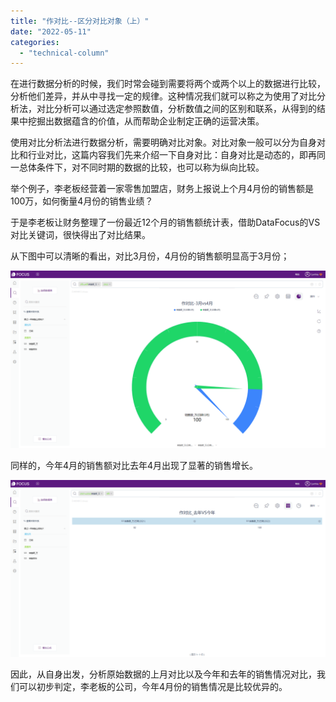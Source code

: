 ```yaml
---
title: "作对比--区分对比对象（上）"
date: "2022-05-11"
categories: 
  - "technical-column"
---
```


在进行数据分析的时候，我们时常会碰到需要将两个或两个以上的数据进行比较，分析他们差异，并从中寻找一定的规律。这种情况我们就可以称之为使用了对比分析法，对比分析可以通过选定参照数值，分析数值之间的区别和联系，从得到的结果中挖掘出数据蕴含的价值，从而帮助企业制定正确的运营决策。

使用对比分析法进行数据分析，需要明确对比对象。对比对象一般可以分为自身对比和行业对比，这篇内容我们先来介绍一下自身对比：自身对比是动态的，即再同一总体条件下，对不同时期的数据的比较，也可以称为纵向比较。

举个例子，李老板经营着一家零售加盟店，财务上报说上个月4月份的销售额是100万，如何衡量4月份的销售业绩？

于是李老板让财务整理了一份最近12个月的销售额统计表，借助DataFocus的VS对比关键词，很快得出了对比结果。

从下图中可以清晰的看出，对比3月份，4月份的销售额明显高于3月份；

![](images/1652275225-word-image.png)

同样的，今年4月的销售额对比去年4月出现了显著的销售增长。

![](images/1652275229-word-image.png)

因此，从自身出发，分析原始数据的上月对比以及今年和去年的销售情况对比，我们可以初步判定，李老板的公司，今年4月份的销售情况是比较优异的。
